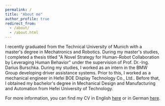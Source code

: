 ```yaml
---
permalink: /
title: "About me"
author_profile: true
redirect_from: 
  - /about/
  - /about.html
---
```


I recently graduated from the Technical University of Munich with a master's degree in Mechatronics and Robotics. During my master's studies, I completed a thesis titled "A Novel Strategy for Human-Robot Collaboration by Leveraging Human Behavior" under the supervision of Prof. Dr.-Ing. Darius Burschka. During my studies, I worked as an intern in the BMW Group developing driver assistance systems. Prior to this, I worked as a mechanical engineer in Hefei BOE Display Technology Co., Ltd.. Before that, I obtained my bachelor's degree in Mechanical Design and Manufacturing and Automation from Hefei University of Technology.

For more information, you can find my CV in English [here](../assets/EN_CV_XiaoyangLiu.pdf) or in German [here](../assets/DE_CV_XiaoyangLiu.pdf).

